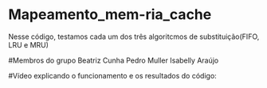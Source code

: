 # Mapeamento_mem-ria_cache
Nesse código, testamos cada um dos três algoritcmos de substituição(FIFO, LRU e MRU)

#Membros do grupo
Beatriz Cunha
Pedro Muller
Isabelly Araújo

#Vídeo explicando o funcionamento e os resultados do código:
